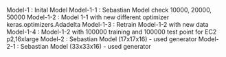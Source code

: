 Model-1    : Inital Model 
Model-1-1  : Sebastian Model check 10000, 20000, 50000
Model-1-2  : Model 1-1 with new different optimizer keras.optimizers.Adadelta
Model-1-3  : Retrain Model-1-2 with new data
Model-1-4  : Model-1-2 with 100000 training and 100000 test point for EC2 p2,16xlarge 
Model-2    : Sebastian Model (17x17x16) - used generator
Model-2-1  : Sebastian Model (33x33x16) - used generator

